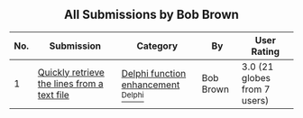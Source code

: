 ﻿<div align="center">

## All Submissions by Bob Brown

</div>

No.  | Submission | Category | By   | User Rating
---- | ---------- | -------- | ---- | -----------
1 | [Quickly retrieve the lines from a text file<br />](https://github.com/Planet-Source-Code/bob-brown-quickly-retrieve-the-lines-from-a-text-file__7-290) | [Delphi function enhancement<br /><sup>Delphi</sup>](../ByCategory/delphi-function-enhancement__7-25.md) | Bob Brown | 3.0 (21 globes from 7 users)
